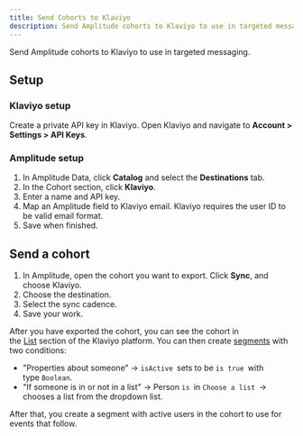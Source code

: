 ```yaml
---
title: Send Cohorts to Klaviyo
description: Send Amplitude cohorts to Klaviyo to use in targeted messaging. 
---
```


Send Amplitude cohorts to Klaviyo to use in targeted messaging. 

## Setup

### Klaviyo setup

Create a private API key in Klaviyo. Open Klaviyo and navigate to **Account > Settings > API Keys**. 

### Amplitude setup

1. In Amplitude Data, click **Catalog** and select the **Destinations** tab.
2. In the Cohort section, click **Klaviyo**.
3. Enter a name and API key. 
4. Map an Amplitude field to Klaviyo email. Klaviyo requires the user ID to be valid email format.
5. Save when finished.

## Send a cohort

1. In Amplitude, open the cohort you want to export. Click **Sync**, and choose Klaviyo.
2. Choose the destination.
3. Select the sync cadence.
4. Save your work.

After you have exported the cohort, you can see the cohort in the [List](https://www.klaviyo.com/lists "https://www.klaviyo.com/lists") section of the Klaviyo platform. You can then create [segments](https://www.klaviyo.com/lists/create "https://www.klaviyo.com/lists/create") with two conditions:

- "Properties about someone" → `isActive `sets to be `is true `with type `Boolean`.
- "If someone is in or not in a list" → Person `is `in `Choose a list `→ chooses a list from the dropdown list.

After that, you create a segment with active users in the cohort to use for events that follow.
